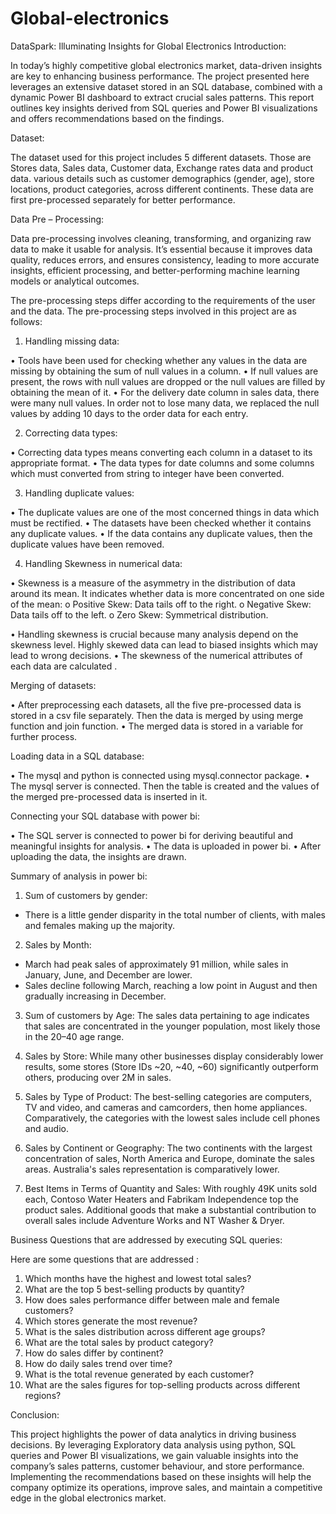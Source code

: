# Global-electronics
DataSpark: Illuminating Insights for Global Electronics
Introduction:

In today’s highly competitive global electronics market, data-driven insights are key to enhancing business performance. The project presented here leverages an extensive dataset stored in an SQL database, combined with a dynamic Power BI dashboard to extract crucial sales patterns. This report outlines key insights derived from SQL queries and Power BI visualizations and offers recommendations based on the findings.

Dataset:

The dataset used for this project includes 5 different datasets. Those are 
Stores data, Sales data, Customer data, Exchange rates data and product data. various details such as customer demographics (gender, age), store locations, product categories, across different continents. These data are first pre-processed separately for better performance. 

Data Pre – Processing:

Data pre-processing involves cleaning, transforming, and organizing raw data to make it usable for analysis. It’s essential because it improves data quality, reduces errors, and ensures consistency, leading to more accurate insights, efficient processing, and better-performing machine learning models or analytical outcomes.

The pre-processing steps differ according to the requirements of the user and the data. The pre-processing steps involved in this project are as follows:

1.	Handling missing data:

•	Tools have been used for checking whether any values in the data are missing by obtaining the sum of null values in a column. 
•	If null values are present, the rows with null values are dropped or the null values are filled by obtaining the mean of it. 
•	For the delivery date column in sales data, there were many null values. In order not to lose many data, we replaced the null values by adding 10 days to the order data for each entry. 

2.	Correcting data types:

•	Correcting data types means converting each column in a dataset to its appropriate format.
•	The data types for date columns and some columns which must converted from string to integer have been converted. 

3.	Handling duplicate values:

•	The duplicate values are one of the most concerned things in data which must be rectified. 
•	The datasets have been checked whether it contains any duplicate values. 
•	If the data contains any duplicate values, then the duplicate values have been removed. 

4.	Handling Skewness in numerical data:

•	Skewness is a measure of the asymmetry in the distribution of data around its mean. It indicates whether data is more concentrated on one side of the mean:
o	Positive Skew: Data tails off to the right.
o	Negative Skew: Data tails off to the left.
o	Zero Skew: Symmetrical distribution.

•	Handling skewness is crucial because many analysis depend on the skewness level. Highly skewed data can lead to biased insights which may lead to wrong decisions. 
•	The skewness of the numerical attributes of each data are calculated .


Merging of datasets:

•	After preprocessing each datasets, all the five pre-processed data is stored in a csv file separately. Then the data is merged by using merge function and join function. 
•	The  merged data is stored in a variable for further process. 

Loading data in a SQL database:

•	The mysql and python is connected using mysql.connector package. 
•	The mysql server is connected. Then the table is created and the values of the merged pre-processed data is inserted in it. 

Connecting your SQL database with power bi:

•	The SQL server is connected to power bi for deriving beautiful and meaningful insights for analysis.
•	The data is uploaded in power bi.
•	After uploading the data, the insights are drawn. 

Summary of analysis in power bi:

1. Sum of customers by gender:
- There is a little gender disparity in the total number of clients, with males and females making up the majority.

2. Sales by Month:
- March had peak sales of approximately 91 million, while sales in January, June, and December are lower.
- Sales decline following March, reaching a low point in August and then gradually increasing in December.

3. Sum of customers by Age:
The sales data pertaining to age indicates that sales are concentrated in the younger population, most likely those in the 20–40 age range.

4. Sales by Store:
While many other businesses display considerably lower results, some stores (Store IDs ~20, ~40, ~60) significantly outperform others, producing over 2M in sales.

5. Sales by Type of Product:
The best-selling categories are computers, TV and video, and cameras and camcorders, then home appliances.
Comparatively, the categories with the lowest sales include cell phones and audio.

6. Sales by Continent or Geography:
The two continents with the largest concentration of sales, North America and Europe, dominate the sales areas.
Australia's sales representation is comparatively lower.

7. Best Items in Terms of Quantity and Sales:
With roughly 49K units sold each, Contoso Water Heaters and Fabrikam Independence top the product sales.
Additional goods that make a substantial contribution to overall sales include Adventure Works and NT Washer & Dryer.

Business Questions that are addressed by executing SQL queries:

Here are some questions that are addressed :

1.	Which months have the highest and lowest total sales?
2.	What are the top 5 best-selling products by quantity?
3.	How does sales performance differ between male and female customers?
4.	Which stores generate the most revenue?
5.	What is the sales distribution across different age groups?
6.	What are the total sales by product category?
7.	How do sales differ by continent?
8.	How do daily sales trend over time?
9.	What is the total revenue generated by each customer?
10.	What are the sales figures for top-selling products across different regions?


Conclusion:

This project highlights the power of data analytics in driving business decisions. By leveraging Exploratory data analysis using python, SQL queries and Power BI visualizations, we gain valuable insights into the company’s sales patterns, customer behaviour, and store performance. Implementing the recommendations based on these insights will help the company optimize its operations, improve sales, and maintain a competitive edge in the global electronics market.
